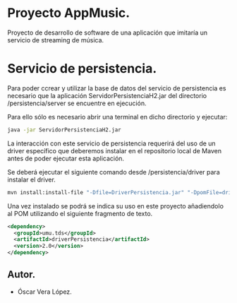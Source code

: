 # Proyecto AppMusic.

Proyecto de desarrollo de software de una aplicación que imitaría un servicio de 
streaming de música.

# Servicio de persistencia.

Para poder ccrear y utilizar la base de datos del servicio de persistencia es 
necesario que la aplicación ServidorPersistenciaH2.jar del directorio 
/persistencia/server se encuentre en ejecución.

Para ello sólo es necesario abrir una terminal en dicho directorio y ejecutar:

```bash
java -jar ServidorPersistenciaH2.jar
```

La interacción con este servicio de persistencia requerirá del uso de un driver
específico que deberemos instalar en el repositorio local de Maven antes de 
poder ejecutar esta aplicación.

Se deberá ejecutar el siguiente comando desde /persistencia/driver para instalar 
el driver.

```bash
mvn install:install‐file "-Dfile=DriverPersistencia.jar" "-DpomFile=driverPersistencia‐2.0.pom"
```

Una vez instalado se podrá se indica su uso en este proyecto añadiendolo al POM
utilizando el siguiente fragmento de texto.

```xml
<dependency>
  <groupId>umu.tds</groupId>
  <artifactId>driverPersistencia</artifactId>
  <version>2.0</version>
</dependency>
```

## Autor.

* Óscar Vera López.